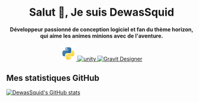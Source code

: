 <h1 align="center">Salut 👋, Je suis DewasSquid</h1>
<h4 align="center">Développeur passionné de conception logiciel et fan du thème horizon, qui aime les animes minions avec de l'aventure.</h4>

<p align="center">
  <a href="https://www.python.org" target="_blank"> <img src="https://raw.githubusercontent.com/devicons/devicon/master/icons/python/python-original.svg" alt="python" width="40" height="40"/> </a>
  <a href="https://java.com/" target="_blank"> <img src="https://www.vectorlogo.zone/logos/java/java-icon.svg" alt="unity" width="40" height="40"/> </a> 
  <a href="https://https://designer.gravit.io/" target="_blank"> <img src="https://upload.wikimedia.org/wikipedia/commons/d/dc/Gravit_Designer_Logo.svg" alt="Gravit Designer" width="40" height="40"/> </a> 
</p>


## Mes statistiques GitHub
[![DewasSquid's GitHub stats](https://github-readme-stats.vercel.app/api?username=DewasSquid&theme=onedark&hide_border=true&locale=fr&show_icons=true&count_private=true)](https://github.com/DewasSquid/)
